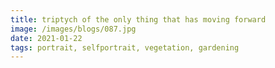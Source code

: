 ```yaml
---
title: triptych of the only thing that has moving forward
image: /images/blogs/087.jpg
date: 2021-01-22
tags: portrait, selfportrait, vegetation, gardening
---
```

